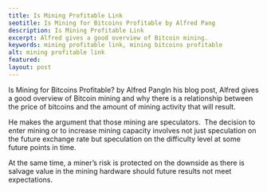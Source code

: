 ```yaml
---
title: Is Mining Profitable Link
seotitle: Is Mining for Bitcoins Profitable by Alfred Pang
description: Is Mining Profitable Link
excerpt: Alfred gives a good overview of Bitcoin mining.
keywords: mining profitable link, mining bitcoins profitable
alt: mining profitable link
featured: 
layout: post
---
```


<p>Is Mining for Bitcoins Profitable? by Alfred PangIn his blog post, Alfred gives a good overview of Bitcoin mining and why there is a relationship between the price of bitcoins and the amount of mining activity that will result.</p>

<p>He makes the argument that those mining are speculators.  The decision to enter mining or to increase mining capacity involves not just speculation on the future exchange rate but speculation on the difficulty level at some future points in time. </p>

<p>At the same time, a miner’s risk is protected on the downside as there is salvage value in the mining hardware should future results not meet expectations.</p>

